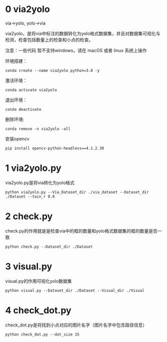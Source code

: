 # 0 via2yolo
via->yolo, yolo->via

via2yolo，是将via中标注的数据转化为yolo格式数据集，并且对数据集可视化与检测，检查包括数量上的检查和小点的检查。

注意：一些代码 暂不支持windows，请在 macOS 或者 linux 系统上操作

环境搭建：
```
conda create --name via2yolo python=3.8 -y
```
激活环境：
```
conda activate via2yolo
```
退出环境：
```
conda deactivate
```
删除环境:
```
conda remove -n via2yolo -all
```
安装opencv
```
pip install opencv-python-headless==4.1.2.30
```


# 1 via2yolo.py
via2yolo.py是将via转化为yolo格式
```
python via2yolo.py --Via_Dataset_dir ./via_dataset --Dataset_dir ./Dataset --tain_r 0.8
```

# 2 check.py
check.py的作用就是是检查via中的框的数量和yolo格式数据集的框的数量是否一致
```
python check.py --Dataset_dir ./Dataset
```

# 3 visual.py
visual.py的作用可视化yolo数据集
```
python visual.py --Dataset_dir ./Dataset --Visual_dir ./Visual
```

# 4 check_dot.py
check_dot.py是将找到小点对应的图片名字（图片名字中包含路径信息）
```
python check_dot.py --dot_size 15
```

